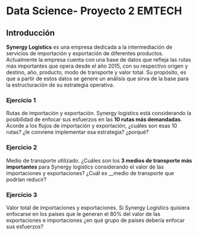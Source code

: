 # Data Science- Proyecto 2 EMTECH

## Introducción

__Synergy Logistics__ es una empresa dedicada a la intermediación de servicios de
importación y exportación de diferentes productos. Actualmente la empresa
cuenta con una base de datos que refleja las rutas más importantes que opera
desde el año 2015, con su respectivo origen y destino, año, producto, modo de
transporte y valor total. Su propósito, es que a partir de estos datos se genere un
análisis que sirva de la base para la estructuración de su estrategia operativa.

### Ejercicio 1

Rutas de importación y exportación. Synergy logistics está
considerando la posibilidad de enfocar sus esfuerzos en las __10 rutas más
demandadas__. Acorde a los flujos de importación y exportación, ¿cuáles son esas
10 rutas? ¿le conviene implementar esa estrategia? ¿porqué?

### Ejercicio 2

Medio de transporte utilizado. ¿Cuáles son los __3 medios de transporte
más importantes__ para Synergy logistics considerando el valor de las
importaciones y exportaciones? ¿Cuál es __medio de transporte que podrían
reducir?

### Ejercicio 3

Valor total de importaciones y exportaciones. Si Synergy Logistics
quisiera enfocarse en los países que le generan el 80% del valor de las
exportaciones e importaciones ¿en qué grupo de países debería enfocar sus
esfuerzos?
